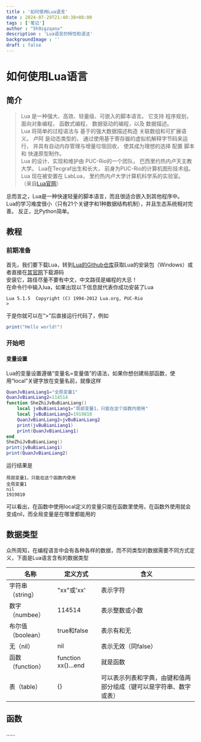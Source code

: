 ```yaml
---
title : '如何使用Lua语言'
date : 2024-07-29T21:40:38+08:00
tags : ['笔记']
author : "5h9igzqanx"
description : 'Lua语言的特性和语法'
backgroundImage : ''
draft : false
---
```


# 如何使用Lua语言

## 简介

> Lua 是一种强大、高效、轻量级、可嵌入的脚本语言。 它支持 程序规划， 面向对象编程， 函数式编程， 数据驱动的编程，以及 数据描述。  
> Lua 将简单的过程语法与 基于的强大数据描述构造 关联数组和可扩展语义。 卢阿 是动态类型的， 通过使用基于寄存器的虚拟机解释字节码来运行， 并具有自动内存管理与增量垃圾回收， 使其成为理想的选择 配置 脚本 和 快速原型制作。  
> Lua 的设计、实现和维护由 PUC-Rio的一个团队， 巴西里约热内卢天主教大学。 Lua在Tecgraf出生和长大， 前身为PUC-Rio的计算机图形技术组。 Lua 现在被安置在 LabLua， 里约热内卢大学计算机科学系的实验室。  
> （来自[Lua官网](https://www.lua.org/)）

总而言之，Lua是一种快速轻量的脚本语言，而且很适合嵌入到其他程序中。  
Lua的学习难度很小（只有21个关键字和1种数据结构机制），并且生态系统相对完善。
反正，比Python简单。  

## 教程

### 前期准备

首先，我们要下载Lua，转到[Lua的Github仓库](https://github.com/rjpcomputing/luaforwindows)获取Lua的安装包（Windows）或者直接在[其官网](https://www.lua.org/download.html)下载源码  
安装它，路径尽量不要有中文，中文路径是编程的大忌！  
在命令行中输入lua，如果出现以下信息就代表你成功安装了Lua  

```text
Lua 5.1.5  Copyright (C) 1994-2012 Lua.org, PUC-Rio
>
```

于是你就可以在“>”后直接运行代码了，例如

```lua
print("Hello world!")
```

### 开始吧

#### 变量设置

Lua的变量设置遵循“变量名=变量值”的语法，如果你想创建局部函数，使用“local”关键字放在变量名前，就像这样

```lua
QuanJvBianLiang1="全局变量1"
QuanJvBianLiang2=114514
function SheZhiJvBuBianLiang()
    local jvBuBianLiang1="局部变量1，只能在这个函数内使用"
    local jvBuBianLiang2=1919810
    QuanJvBianLiang2=jvBuBianLiang2
    print(jvBuBianLiang1)
    print(QuanJvBianLiang1)
end
SheZhiJvBuBianLiang()
print(jvBuBianLiang1)
print(QuanJvBianLiang2)
```

运行结果是

```text
局部变量1，只能在这个函数内使用
全局变量1
nil
1919810
```

可以看出，在函数中使用local定义的变量只能在函数里使用，在函数外使用就会变成nil，而全局变量是在哪里都能用的  

## 数据类型

众所周知，在编程语言中会有各种各样的数据，而不同类型的数据需要不同方式定义，下面是Lua语言含有的数据类型  

名称|定义方式|含义  
-|-|-  
字符串（string）|"xx"或'xx'|表示字符  
数字（numbee）|114514|表示整数或小数  
布尔值（boolean）|true和false|表示有和无
无（nil）|nil|表示无效（同false）  
函数（function）|function xx()…end|就是函数  
表（table）|{}|可以表示列表和字典，由键和值两部分组成（键可以是字符串、数字或表）

## 函数

……  

